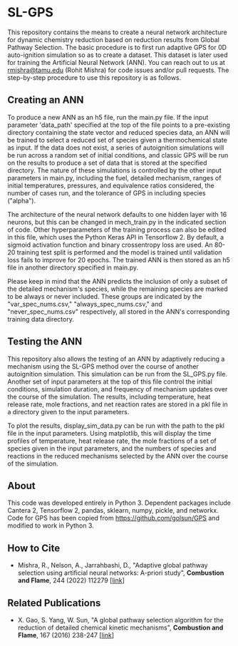 # SL-GPS
This repository contains the means to create a neural network architecture for dynamic chemistry reduction based on reduction results from Global Pathway Selection. The basic procedure is to first run adaptive GPS for 0D auto-ignition simulation so as to create a dataset. This dataset is later used for training the Artificial Neural Network (ANN). You can reach out to us at rmishra@tamu.edu (Rohit Mishra) for code issues and/or pull requests. The step-by-step procedure to use this repository is as follows.

## Creating an ANN
To produce a new ANN as an h5 file, run the main.py file. If the input parameter 'data_path' specified at the top of the file points to a pre-existing directory containing the state vector and reduced species data, an ANN will be trained to select a reduced set of species given a thermochemical state as input. If the data does not exist, a series of autoignition simulations will be run across a random set of initial conditions, and classic GPS will be run on the results to produce a set of data that is stored at the specified directory. The nature of these simulations is controlled by the other input parameters in main.py, including the fuel, detailed mechanism, ranges of initial temperatures, pressures, and equivalence ratios considered, the number of cases run, and the tolerance of GPS in including species ("alpha").

The architecture of the neural network defaults to one hidden layer with 16 neurons, but this can be changed in mech_train.py in the indicated section of code. Other hyperparameters of the training process can also be edited in this file, which uses the Python Keras API in Tensorflow 2. By default, a sigmoid activation function and binary crossentropy loss are used. An 80-20 training test split is performed and the model is trained until validation loss fails to improve for 20 epochs. The trained ANN is then stored as an h5 file in another directory specified in main.py. 

Please keep in mind that the ANN predicts the inclusion of only a subset of the detailed mechanism's species, while the remaining species are marked to be always or never included. These groups are indicated by the "var_spec_nums.csv," "always_spec_nums.csv," and "never_spec_nums.csv" respectively, all stored in the ANN's corresponding training data directory.
## Testing the ANN
This repository also allows the testing of an ANN by adaptively reducing a mechanism using the SL-GPS method over the course of another autoignition simulation. This simulation can be run from the SL_GPS.py file. Another set of input parameters at the top of this file control the initial conditions, simulation duration, and frequency of mechanism updates over the course of the simulation. The results, including temperature, heat release rate, mole fractions, and net reaction rates are stored in a pkl file in a directory given to the input parameters.

To plot the results, display_sim_data.py can be run with the path to the pkl file in the input parameters. Using matplotlib, this will display the time profiles of temperature, heat release rate, the mole fractions of a set of species given in the input parameters, and the numbers of species and reactions in the reduced mechanisms selected by the ANN over the course of the simulation.
## About
This code was developed entirely in Python 3. Dependent packages include Cantera 2, Tensorflow 2, pandas, sklearn, numpy, pickle, and networkx. Code for GPS has been copied from https://github.com/golsun/GPS and modified to work in Python 3. 
## How to Cite
- Mishra, R., Nelson, A., Jarrahbashi, D., "Adaptive global pathway selection using artificial neural networks: A-priori study", **Combustion and Flame**, 244 (2022) 112279 [[link](https://doi.org/10.1016/j.combustflame.2022.112279)]
## Related Publications
- X. Gao, S. Yang, W. Sun, "A global pathway selection algorithm for the reduction of detailed chemical kinetic mechanisms", **Combustion and Flame**, 167 (2016) 238-247 [[link](https://doi.org/10.1016/j.combustflame.2016.02.007)]
